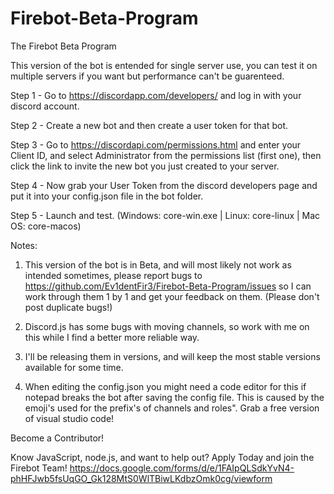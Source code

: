 # Firebot-Beta-Program
The Firebot Beta Program

This version of the bot is entended for single server use, you can test it on multiple servers if you want but performance can't be guarenteed.


Step 1 - Go to https://discordapp.com/developers/ and log in with your discord account.

Step 2 - Create a new bot and then create a user token for that bot.

Step 3 - Go to https://discordapi.com/permissions.html and enter your Client ID, and select Administrator from the permissions list (first one), then click the link to invite the new bot you just created to your server.

Step 4 - Now grab your User Token from the discord developers page and put it into your config.json file in the bot folder.

Step 5 - Launch and test. (Windows: core-win.exe | Linux: core-linux | Mac OS: core-macos)


Notes:
1. This version of the bot is in Beta, and will most likely not work as intended sometimes, please report bugs to https://github.com/Ev1dentFir3/Firebot-Beta-Program/issues so I can work through them 1 by 1 and get your feedback on them. (Please don't post duplicate bugs!)

2. Discord.js has some bugs with moving channels, so work with me on this while I find a better more reliable way.

3. I'll be releasing them in versions, and will keep the most stable versions available for some time.

4. When editing the config.json you might need a code editor for this if notepad breaks the bot after saving the config file. This is caused by the emoji's used for the prefix's of channels and roles". Grab a free version of visual studio code!


Become a Contributor!

Know JavaScript, node.js, and want to help out? Apply Today and join the Firebot Team!
https://docs.google.com/forms/d/e/1FAIpQLSdkYvN4-phHFJwb5fsUqGO_Gk128MtS0WlTBiwLKdbzOmk0cg/viewform
